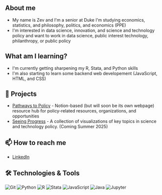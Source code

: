 ## About me
- My name is Zev and I'm a senior at Duke I'm studying economics, statistics, and philosophy, politics, and economics (PPE)
- I'm interested in data science, innovation, and science and technology policy and want to work in data science, public interest technology, philanthropy, or public policy

## What am I learning?
- I'm currently getting sharpening my R, Stata, and Python skills
- I'm also starting to learn some backend web developement (JavaScript, HTML, and CSS)

## 🚀 Projects
- [Pathways to Policy](https://pathwaystopolicy.notion.site/66e370a74e2442689ee0fe72e796bf6a?v=9c88c99e0a7e435ebcd07298b03d6bc5) - Notion-based (but will soon be its own webpage) resource hub for policy-related resources, organizations, and opportunities
- [Seeing Progress](link) - A collection of visualizations of key topics in science and technology policy. (Coming Summer 2025)

## 📫 How to reach me
- [LinkedIn](https://www.linkedin.com/in/zevvanzanten/)
  
## 🛠️ Technologies & Tools
![Git](https://img.shields.io/badge/-Git-black?style=flat-square&logo=git)
![Python](https://img.shields.io/badge/-Python-black?style=flat-square&logo=python)
![R](https://img.shields.io/badge/-R-black?style=flat-square&logo=r)
![Stata](https://img.shields.io/badge/-Stata-black?style=flat-square&logo=stata)
![JavaScript](https://img.shields.io/badge/-JavaScript-black?style=flat-square&logo=javascript)
![Java](https://img.shields.io/badge/-Java-black?style=flat-square&logo=java)
![Jupyter](https://img.shields.io/badge/-Jupyter-black?style=flat-square&logo=jupyter)
<!--
**zev-vz/zev-vz** is a ✨ _special_ ✨ repository because its `README.md` (this file) appears on your GitHub profile.

Here are some ideas to get you started:

- 🔭 I’m currently working on ...
- 🌱 I’m currently learning ...
- 👯 I’m looking to collaborate on ...
- 🤔 I’m looking for help with ...
- 💬 Ask me about ...
- 📫 How to reach me: ...
- 😄 Pronouns: ...
- ⚡ Fun fact: ...
-->
